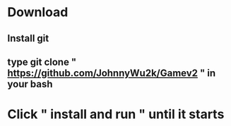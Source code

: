 # Download
## Install git
## type git clone " https://github.com/JohnnyWu2k/Gamev2 " in your bash
# Click " install and run " until it starts

